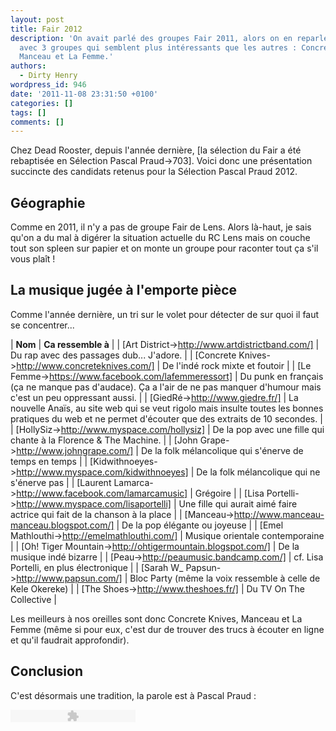 ```yaml
---
layout: post
title: Fair 2012
description: 'On avait parlé des groupes Fair 2011, alors on en reparle cette année
  avec 3 groupes qui semblent plus intéressants que les autres : Concrete Knives,
  Manceau et La Femme.'
authors:
  - Dirty Henry
wordpress_id: 946
date: '2011-11-08 23:31:50 +0100'
categories: []
tags: []
comments: []
---
```

Chez Dead Rooster, depuis l'année dernière, [la sélection du Fair a été rebaptisée en Sélection Pascal Praud->703]. Voici donc une présentation succincte des candidats retenus pour la Sélection Pascal Praud 2012.

<h2>Géographie</h2>

Comme en 2011, il n'y a pas de groupe Fair de Lens. Alors là-haut, je sais qu'on a du mal à digérer la situation actuelle du RC Lens mais on couche tout son spleen sur papier et on monte un groupe pour raconter tout ça s'il vous plaît !

<img495>

<h2>La musique jugée à l'emporte pièce</h2>

Comme l'année dernière, un tri sur le volet pour détecter de sur quoi il faut se concentrer...

| __Nom__ | __Ca ressemble à__ |
| [Art District->http://www.artdistrictband.com/] | Du rap avec des passages dub... J'adore. |
| [Concrete Knives->http://www.concreteknives.com/] | De l'indé rock mixte et foutoir |
| [Le Femme->https://www.facebook.com/lafemmeressort] | Du punk en français (ça ne manque pas d'audace). Ça a l'air de ne pas manquer d'humour mais c'est un peu oppressant aussi. |
| [GiedRé->http://www.giedre.fr/] | La nouvelle Anaïs, au site web qui se veut rigolo mais insulte toutes les bonnes pratiques du web et ne permet d'écouter que des extraits de 10 secondes. |
| [HollySiz->http://www.myspace.com/hollysiz] | De la pop avec une fille qui chante à la Florence & The Machine. |
| [John Grape->http://www.johngrape.com/] | De la folk mélancolique qui s'énerve de temps en temps |
| [Kidwithnoeyes->http://www.myspace.com/kidwithnoeyes] | De la folk mélancolique qui ne s'énerve pas |
| [Laurent Lamarca->http://www.facebook.com/lamarcamusic] | Grégoire |
| [Lisa Portelli->http://www.myspace.com/lisaportelli] | Une fille qui aurait aimé faire actrice qui fait de la chanson à la place |
| [Manceau->http://www.manceau-manceau.blogspot.com/] | De la pop élégante ou joyeuse |
| [Emel Mathlouthi->http://emelmathlouthi.com/] | Musique orientale contemporaine |
| [Oh! Tiger Mountain->http://ohtigermountain.blogspot.com/] | De la musique indé bizarre |
| [Peau->http://peaumusic.bandcamp.com/] | cf. Lisa Portelli, en plus électronique |
| [Sarah W_ Papsun->http://www.papsun.com/] | Bloc Party (même la voix ressemble à celle de Kele Okereke)  |
| [The Shoes->http://www.theshoes.fr/] | Du TV On The Collective |

Les meilleurs à nos oreilles sont donc Concrete Knives, Manceau et La Femme (même si pour eux, c'est dur de trouver des trucs à écouter en ligne et qu'il faudrait approfondir).

<h2>Conclusion</h2>

C'est désormais une tradition, la parole est à Pascal Praud :

<object type="application/x-shockwave-flash" data="/squelettes/flash/dewplayer.swf?mp3=IMG/mp3/praud.mp3" width="200" height="20">
<param name="movie" value="dewplayer.swf?mp3=IMG/mp3/praud.mp3" />
</object>

